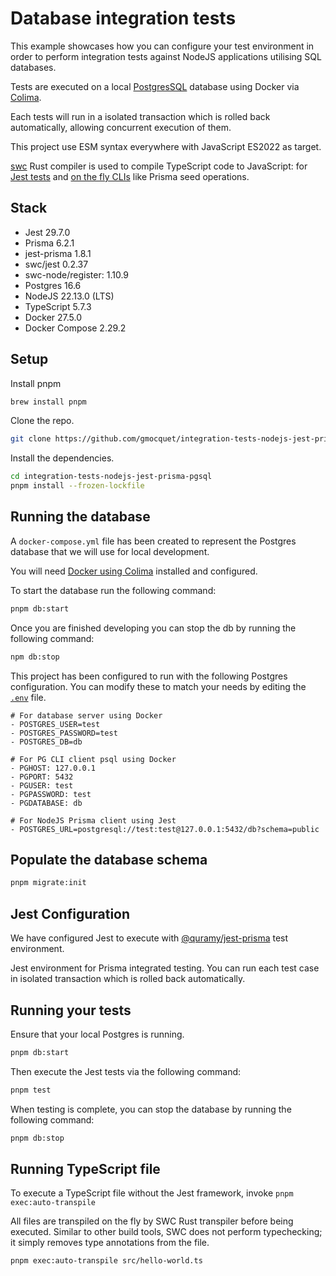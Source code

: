 # Database integration tests

This example showcases how you can configure your test environment in order to perform integration tests against NodeJS applications utilising SQL databases.

Tests are executed on a local [PostgresSQL](https://hub.docker.com/layers/library/postgres/16.6-alpine/images/sha256-c3cd2715a2957dc36383f87fcdaba17cc4e1270bbf20b5b48a06aa619c7e4de1) database using Docker via [Colima](https://github.com/abiosoft/colima).

Each tests will run in a isolated transaction which is rolled back automatically, allowing concurrent execution of them.

This project use ESM syntax everywhere with JavaScript ES2022 as target.

[swc](https://swc.rs/) Rust compiler is used to compile TypeScript code to JavaScript: for [Jest tests](https://swc.rs/docs/jest) and [on the fly CLIs](https://www.npmjs.com/package/@swc-node/register) like Prisma seed operations.

## Stack

- Jest 29.7.0
- Prisma 6.2.1
- jest-prisma 1.8.1
- swc/jest 0.2.37
- swc-node/register: 1.10.9
- Postgres 16.6
- NodeJS 22.13.0 (LTS)
- TypeScript 5.7.3
- Docker 27.5.0
- Docker Compose 2.29.2

## Setup

Install pnpm

```bash
brew install pnpm
```

Clone the repo.

```bash
git clone https://github.com/gmocquet/integration-tests-nodejs-jest-prisma-pgsql
```

Install the dependencies.

```bash
cd integration-tests-nodejs-jest-prisma-pgsql
pnpm install --frozen-lockfile
```

## Running the database

A `docker-compose.yml` file has been created to represent the Postgres database that we will use for local development.

You will need [Docker using Colima](https://github.com/abiosoft/colima) installed and configured.

To start the database run the following command:

```bash
pnpm db:start
```

Once you are finished developing you can stop the db by running the following command:

```bash
npm db:stop
```

This project has been configured to run with the following Postgres configuration. You can modify these to match your needs by editing the [`.env`](.env) file.

```
# For database server using Docker
- POSTGRES_USER=test
- POSTGRES_PASSWORD=test
- POSTGRES_DB=db

# For PG CLI client psql using Docker
- PGHOST: 127.0.0.1
- PGPORT: 5432
- PGUSER: test
- PGPASSWORD: test
- PGDATABASE: db

# For NodeJS Prisma client using Jest
- POSTGRES_URL=postgresql://test:test@127.0.0.1:5432/db?schema=public
```

## Populate the database schema

```bash
pnpm migrate:init
```

## Jest Configuration

We have configured Jest to execute with [@quramy/jest-prisma](https://www.npmjs.com/package/@quramy/jest-prisma) test environment.

Jest environment for Prisma integrated testing. You can run each test case in isolated transaction which is rolled back automatically.

## Running your tests

Ensure that your local Postgres is running.

```bash
pnpm db:start
```

Then execute the Jest tests via the following command:

```bash
pnpm test
```

When testing is complete, you can stop the database by running the following command:

```bash
pnpm db:stop
```

## Running TypeScript file

To execute a TypeScript file without the Jest framework, invoke `pnpm exec:auto-transpile`

All files are transpiled on the fly by SWC Rust transpiler before being executed. Similar to other build tools, SWC does not perform typechecking; it simply removes type annotations from the file.

```bash
pnpm exec:auto-transpile src/hello-world.ts
```
